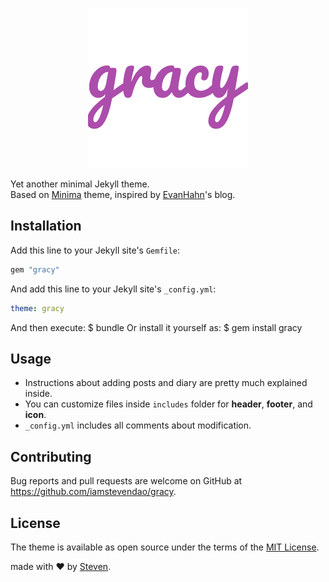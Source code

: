 <p align="center">
  <img src="./assets/icon.png" alt="gracy icon">
</p>  

Yet another minimal Jekyll theme.  
Based on [Minima](https://github.com/jekyll/minima) theme, inspired by [EvanHahn](http://evanhahn.com/)'s blog.

## Installation
Add this line to your Jekyll site's `Gemfile`:
```ruby
gem "gracy"
```
And add this line to your Jekyll site's `_config.yml`:
```yaml
theme: gracy
```
And then execute:
    $ bundle
Or install it yourself as:
    $ gem install gracy

## Usage
- Instructions about adding posts and diary are pretty much explained inside.
- You can customize files inside `includes` folder for **header**, **footer**, and **icon**.
- `_config.yml` includes all comments about modification.

## Contributing

Bug reports and pull requests are welcome on GitHub at https://github.com/iamstevendao/gracy.

## License

The theme is available as open source under the terms of the [MIT License](https://opensource.org/licenses/MIT).

made with &#x2764; by [Steven](https://github.com/iamstevendao).

